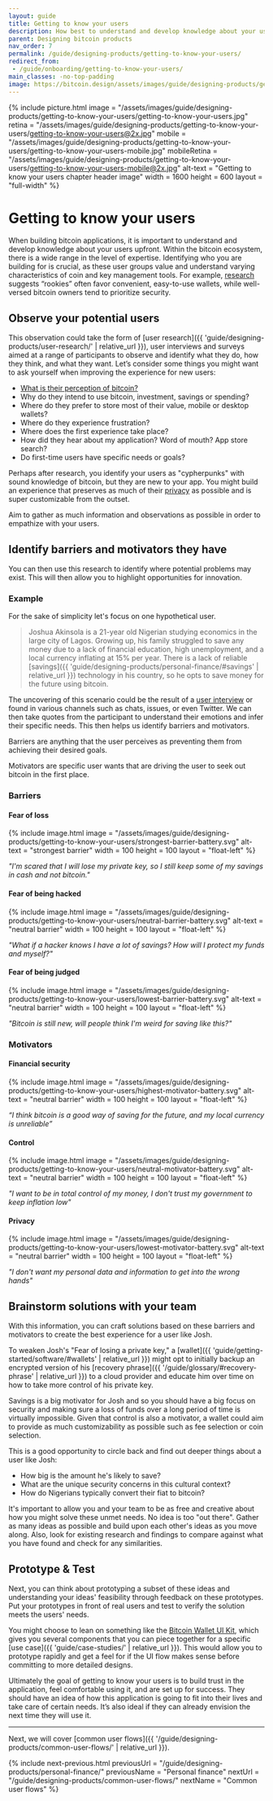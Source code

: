 ```yaml
---
layout: guide
title: Getting to know your users
description: How best to understand and develop knowledge about your users.
parent: Designing bitcoin products
nav_order: 7
permalink: /guide/designing-products/getting-to-know-your-users/
redirect_from:
 - /guide/onboarding/getting-to-know-your-users/
main_classes: -no-top-padding
image: https://bitcoin.design/assets/images/guide/designing-products/getting-to-know-your-users/getting-to-know-your-users-preview.jpg
---
```


<!--

Editor's notes

Illustration sources

header: https://www.figma.com/file/eepTzz238Jkb5WAt5DTWw8/getting-to-know-your-users?node-id=12%3A1

-->

{% include picture.html
   image = "/assets/images/guide/designing-products/getting-to-know-your-users/getting-to-know-your-users.jpg"
   retina = "/assets/images/guide/designing-products/getting-to-know-your-users/getting-to-know-your-users@2x.jpg"
   mobile = "/assets/images/guide/designing-products/getting-to-know-your-users/getting-to-know-your-users-mobile.jpg"
   mobileRetina = "/assets/images/guide/designing-products/getting-to-know-your-users/getting-to-know-your-users-mobile@2x.jpg"
   alt-text = "Getting to know your users chapter header image"
   width = 1600
   height = 600
   layout = "full-width"
%}

# Getting to know your users
When building bitcoin applications, it is important to understand and develop knowledge about your users upfront. Within the bitcoin ecosystem, there is a wide range in the level of expertise. Identifying who you are building for is crucial, as these user groups value and understand varying characteristics of coin and key management tools. For example, [research](https://voskart.de/pdf/bits_under_mattress.pdf) suggests “rookies” often favor convenient, easy-to-use wallets, while well-versed bitcoin owners tend to prioritize security.


## Observe your potential users
This observation could take the form of [user research]({{ 'guide/designing-products/user-research/' | relative_url }}), user interviews and surveys aimed at a range of participants to observe and identify what they do, how they think, and what they want. Let’s consider some things you might want to ask yourself when improving the experience for new users:


* [What is their perception of bitcoin?](https://docs.google.com/forms/d/e/1FAIpQLSdzT8cb54NgT7hGUnC_5ow6rDy-A9p_CA-5ptiQxrG8wQWvzQ/viewform)
* Why do they intend to use bitcoin, investment, savings or spending?
* Where do they prefer to store most of their value, mobile or desktop wallets?
* Where do they experience frustration?
* Where does the first experience take place?
* How did they hear about my application? Word of mouth? App store search?
* Do first-time users have specific needs or goals?

Perhaps after research, you identify your users as "cypherpunks" with sound knowledge of bitcoin, but they are new to your app. You might build an experience that preserves as much of their [privacy](/guide/designing-products/principles/#privacy) as possible and is super customizable from the outset.

Aim to gather as much information and observations as possible in order to empathize with your users.


## Identify barriers and motivators they have
You can then use this research to identify where potential problems may exist. This will then allow you to highlight opportunities for innovation.

### Example

For the sake of simplicity let's focus on one hypothetical user.

> Joshua Akinsola is a 21-year old Nigerian studying economics in the large city of Lagos. Growing up, his family struggled to save any money due to a lack of financial education, high unemployment, and a local currency inflating at 15% per year. There is a lack of reliable [savings]({{ 'guide/designing-products/personal-finance/#savings' | relative_url }}) technology in his country, so he opts to save money for the future using bitcoin.

The uncovering of this scenario could be the result of a [user interview](https://github.com/patestevao/Bitcoin-UX-interviews/blob/main/call-for-participants.md) or found in various channels such as chats, issues, or even Twitter. We can then take quotes from the participant to understand their emotions and infer their specific needs. This then helps us identify barriers and motivators.

Barriers are anything that the user perceives as preventing them from achieving their desired goals.

Motivators are specific user wants that are driving the user to seek out bitcoin in the first place.

### Barriers

#### Fear of loss

<div class="center" markdown="1">

{% include image.html
   image = "/assets/images/guide/designing-products/getting-to-know-your-users/strongest-barrier-battery.svg"
   alt-text = "strongest barrier"
   width = 100
   height = 100
   layout = "float-left"
%}

*"I'm scared that I will lose my private key, so I still keep some of my savings in cash and not bitcoin."*

</div>

#### Fear of being hacked

<div class="center" markdown="1">

{% include image.html
   image = "/assets/images/guide/designing-products/getting-to-know-your-users/neutral-barrier-battery.svg"
   alt-text = "neutral barrier"
   width = 100
   height = 100
   layout = "float-left"
%}

*"What if a hacker knows I have a lot of savings? How will I protect my funds and myself?"*

</div>

#### Fear of being judged

<div class="center" markdown="1">

{% include image.html
   image = "/assets/images/guide/designing-products/getting-to-know-your-users/lowest-barrier-battery.svg"
   alt-text = "neutral barrier"
   width = 100
   height = 100
   layout = "float-left"
%}

*"Bitcoin is still new, will people think I'm weird for saving like this?"*

</div>


### Motivators

#### Financial security

<div class="center" markdown="1">

{% include image.html
   image = "/assets/images/guide/designing-products/getting-to-know-your-users/highest-motivator-battery.svg"
   alt-text = "neutral barrier"
   width = 100
   height = 100
   layout = "float-left"
%}

*“I think bitcoin is a good way of saving for the future, and my local currency is unreliable”*

</div>

#### Control

<div class="center" markdown="1">

{% include image.html
   image = "/assets/images/guide/designing-products/getting-to-know-your-users/neutral-motivator-battery.svg"
   alt-text = "neutral barrier"
   width = 100
   height = 100
   layout = "float-left"
%}

*"I want to be in total control of my money, I don't trust my government to keep inflation low"*

</div>

#### Privacy

<div class="center" markdown="1">

{% include image.html
   image = "/assets/images/guide/designing-products/getting-to-know-your-users/lowest-motivator-battery.svg"
   alt-text = "neutral barrier"
   width = 100
   height = 100
   layout = "float-left"
%}

*"I don't want my personal data and information to get into the wrong hands"*

</div>


## Brainstorm solutions with your team
With this information, you can craft solutions based on these barriers and motivators to create the best experience for a user like Josh.

To weaken Josh's "Fear of losing a private key," a [wallet]({{ 'guide/getting-started/software/#wallets' | relative_url }}) might opt to initially backup an encrypted version of his [recovery phrase]({{ '/guide/glossary/#recovery-phrase' | relative_url }}) to a cloud provider and educate him over time on how to take more control of his private key.

Savings is a big motivator for Josh and so you should have a big focus on security and making sure a loss of funds over a long period of time is virtually impossible. Given that control is also a motivator, a wallet could aim to provide as much customizability as possible such as fee selection or coin selection.

This is a good opportunity to circle back and find out deeper things about a user like Josh:
 - How big is the amount he's likely to save?
 - What are the unique security concerns in this cultural context?
 - How do Nigerians typically convert their fiat to bitcoin?

It's important to allow you and your team to be as free and creative about how you might solve these unmet needs. No idea is too "out there". Gather as many ideas as possible and build upon each other's ideas as you move along. Also, look for existing research and findings to compare against what you have found and check for any similarities.


## Prototype & Test
Next, you can think about prototyping a subset of these ideas and understanding your ideas' feasibility through feedback on these prototypes. Put your prototypes in front of real users and test to verify the solution meets the users' needs.

You might choose to lean on something like the [Bitcoin Wallet UI Kit](https://www.bitcoinuikit.com/), which gives you several components that you can piece together for a specific [use case]({{ 'guide/case-studies/' | relative_url }}). This would allow you to prototype rapidly and get a feel for if the UI flow makes sense before committing to more detailed designs.

Ultimately the goal of getting to know your users is to build trust in the application, feel comfortable using it, and are set up for success. They should have an idea of how this application is going to fit into their lives and take care of certain needs. It’s also ideal if they can already envision the next time they will use it.

---

Next, we will cover [common user flows]({{ '/guide/designing-products/common-user-flows/' | relative_url }}).

{% include next-previous.html
   previousUrl = "/guide/designing-products/personal-finance/"
   previousName = "Personal finance"
   nextUrl = "/guide/designing-products/common-user-flows/"
   nextName = "Common user flows"
%}
